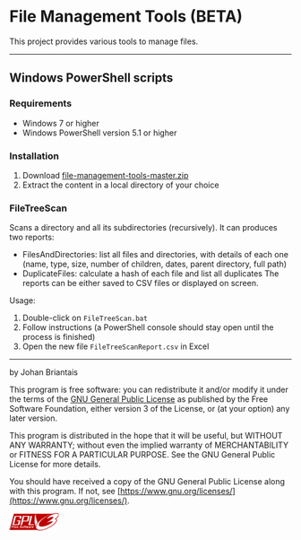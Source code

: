 # File Management Tools (BETA)

This project provides various tools to manage files.

---

## Windows PowerShell scripts

### Requirements

- Windows 7 or higher
- Windows PowerShell version 5.1 or higher

### Installation

1. Download [file-management-tools-master.zip](../../archive/master/file-management-tools-master.zip)
1. Extract the content in a local directory of your choice

### FileTreeScan

Scans a directory and all its subdirectories (recursively). It can produces two reports:
- FilesAndDirectories: list all files and directories, with details of each one (name, type, size, number of children, dates, parent directory, full path)
- DuplicateFiles: calculate a hash of each file and list all duplicates
The reports can be either saved to CSV files or displayed on screen.

Usage:
1. Double-click on `FileTreeScan.bat`
1. Follow instructions (a PowerShell console should stay open until the process is finished)
1. Open the new file `FileTreeScanReport.csv` in Excel

---

by Johan Briantais

This program is free software: you can redistribute it and/or modify
it under the terms of the [GNU General Public License](LICENSE) as published by
the Free Software Foundation, either version 3 of the License, or
(at your option) any later version.

This program is distributed in the hope that it will be useful,
but WITHOUT ANY WARRANTY; without even the implied warranty of
MERCHANTABILITY or FITNESS FOR A PARTICULAR PURPOSE.  See the
GNU General Public License for more details.

You should have received a copy of the GNU General Public License
along with this program.  If not, see [https://www.gnu.org/licenses/](https://www.gnu.org/licenses/).

![License](images/license.png)
